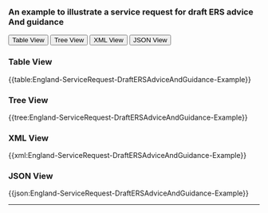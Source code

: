 ### An example to illustrate a service request for draft ERS advice And guidance

<div class="tab">
 <button class="tablinks active" onclick="openTab(event, 'Table View')">Table View</button>
 <button class="tablinks" onclick="openTab(event, 'Tree View')">Tree View</button>
  <button class="tablinks" onclick="openTab(event, 'XML View')">XML View</button>
  <button class="tablinks" onclick="openTab(event, 'JSON View')">JSON View</button>
</div>
    

    
<div id="Table View" class="tabcontent" style="display:block">
  <h3>Table View</h3>
{{table:England-ServiceRequest-DraftERSAdviceAndGuidance-Example}}
</div>
<div id="Tree View" class="tabcontent">
  <h3>Tree View</h3>
{{tree:England-ServiceRequest-DraftERSAdviceAndGuidance-Example}}
</div>
<div id="XML View" class="tabcontent">
  <h3>XML View</h3>
{{xml:England-ServiceRequest-DraftERSAdviceAndGuidance-Example}}
</div>
<div id="JSON View" class="tabcontent">
  <h3>JSON View</h3>
{{json:England-ServiceRequest-DraftERSAdviceAndGuidance-Example}}
</div>

---
